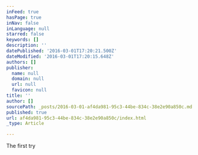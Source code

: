 ```yaml
---
inFeed: true
hasPage: true
inNav: false
inLanguage: null
starred: false
keywords: []
description: ''
datePublished: '2016-03-01T17:20:21.500Z'
dateModified: '2016-03-01T17:20:15.648Z'
authors: []
publisher:
  name: null
  domain: null
  url: null
  favicon: null
title: ''
author: []
sourcePath: _posts/2016-03-01-af4da981-95c3-44be-834c-38e2e90a850c.md
published: true
url: af4da981-95c3-44be-834c-38e2e90a850c/index.html
_type: Article

---
```

The first try